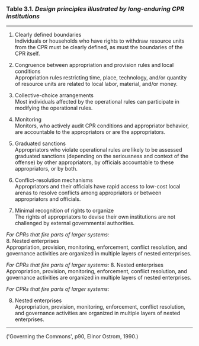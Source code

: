 ### Table 3.1. _Design principles illustrated by long-enduring CPR institutions_

---

1. Clearly defined boundaries  
	Individuals or households who have rights to withdraw resource units from the CPR must be clearly defined, as must the boundaries of the CPR itself.
	
2. Congruence between appropriation and provision rules and local conditions  
	Appropriation rules restricting time, place, technology, and/or quantity of resource units are related to local labor, material, and/or money.
	
3. Collective-choice arrangements  
	Most individuals affected by the operational rules can participate in modifying the operational rules.
	
4. Monitoring  
	Monitors, who actively audit CPR conditions and appropriator behavior, are accountable to the appropriators or are the appropriators.
	
5. Graduated sanctions  
	Appropriators who violate operational rules are likely to be assessed graduated sanctions (depending on the seriousness and context of the offense) by other appropriators, by officials accountable to these appropriators, or by both.
	
6. Conflict-resolution mechanisms  
	Appropriators and their officials have rapid access to low-cost local arenas to resolve conflicts among appropriators or between appropriators and officials.
	
7. Minimal recognition of rights to organize  
	The rights of appropriators to devise their own institutions are not challenged by external governmental authorities.

_For CPRs that fire parts of larger systems:_  
8. Nested enterprises  
Appropriation, provision, monitoring, enforcement, conflict resolution, and governance activities are organized in multiple layers of nested enterprises.

_For CPRs that fire parts of larger systems:_
8. Nested enterprises  
Appropriation, provision, monitoring, enforcement, conflict resolution, and governance activities are organized in multiple layers of nested enterprises.

_For CPRs that fire parts of larger systems:_

8. Nested enterprises  
Appropriation, provision, monitoring, enforcement, conflict resolution, and governance activities are organized in multiple layers of nested enterprises.

---

('Governing the Commons', p90, Elinor Ostrom, 1990.)
